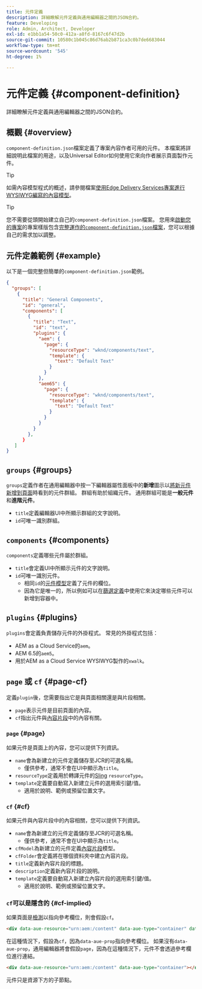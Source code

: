 ```yaml
---
title: 元件定義
description: 詳細瞭解元件定義與通用編輯器之間的JSON合約。
feature: Developing
role: Admin, Architect, Developer
exl-id: e1bb1a54-50c0-412a-a8fd-8167c6f47d2b
source-git-commit: 10580c1b045c86d76ab2b871ca3c0b7de6683044
workflow-type: tm+mt
source-wordcount: '545'
ht-degree: 1%

---
```


# 元件定義 {#component-definition}

詳細瞭解元件定義與通用編輯器之間的JSON合約。

## 概觀 {#overview}

`component-definition.json`檔案定義了專案內容作者可用的元件。 本檔案將詳細說明此檔案的用途，以及Universal Editor如何使用它來向作者展示頁面製作元件。

>[!TIP]
>
>如需內容模型程式的概述，請參閱檔案[使用Edge Delivery Services專案進行WYSIWYG編寫的內容模型](/help/edge/wysiwyg-authoring/content-modeling.md)。

>[!TIP]
>
>您不需要從頭開始建立自己的`component-definition.json`檔案。 您用來[啟動您的專案](/help/edge/wysiwyg-authoring/edge-dev-getting-started.md)的專案樣版包含[完整運作的`component-definition.json`檔案](https://github.com/adobe-rnd/aem-boilerplate-xwalk/blob/main/component-definition.json)，您可以根據自己的需求加以調整。

## 元件定義範例 {#example}

以下是一個完整但簡單的`component-definition.json`範例。

```json
{
  "groups": [
    {
      "title": "General Components",
      "id": "general",
      "components": [
        {
          "title": "Text",
          "id": "text",
          "plugins": {
            "aem": {
              "page": {
                "resourceType": "wknd/components/text",
                "template": {
                  "text": "Default Text"
                }
              }
            },
            "aem65": {
              "page": {
                "resourceType": "wknd/components/text",
                "template": {
                  "text": "Default Text"
                }
              }
            }
          }
        },
      }
   ]
}
```

## `groups` {#groups}

`groups`定義作者在通用編輯器中按一下編輯器屬性面板中的&#x200B;**新增**&#x200B;圖示以[將新元件新增到頁面](/help/sites-cloud/authoring/universal-editor/authoring.md#adding-components)時看到的元件群組。 群組有助於組織元件。 通用群組可能是&#x200B;**一般元件**&#x200B;和&#x200B;**進階元件**。

* `title`定義編輯器UI中所顯示群組的文字說明。
* `id`可唯一識別群組。

## `components` {#components}

`components`定義哪些元件屬於群組。

* `title`會定義UI中所顯示元件的文字說明。
* `id`可唯一識別元件。
   * 相同`id`的[元件模型](/help/implementing/universal-editor/field-types.md#model-structure)定義了元件的欄位。
   * 因為它是唯一的，所以例如可以在[篩選定義](/help/implementing/universal-editor/filtering.md)中使用它來決定哪些元件可以新增到容器中。

## `plugins` {#plugins}

`plugins`會定義負責儲存元件的外掛程式。 常見的外掛程式包括：

* AEM as a Cloud Service的`aem`。
* AEM 6.5的`aem5`。
* 用於AEM as a Cloud Service WYSIWYG製作的`xwalk`。

## `page` 或 `cf` {#page-cf}

定義`plugin`後，您需要指出它是與頁面相關還是與片段相關。

* `page`表示元件是目前頁面的內容。
* `cf`指出元件與[內容片段](/help/assets/content-fragments/content-fragments.md)中的內容有關。

### `page` {#page}

如果元件是頁面上的內容，您可以提供下列資訊。

* `name`會為新建立的元件定義儲存至JCR的可選名稱。
   * 僅供參考，通常不會在UI中顯示為`title`。
* `resourceType`定義用於轉譯元件的[Sling](/help/implementing/developing/introduction/sling-cheatsheet.md) `resourceType`。
* `template`定義要自動寫入新建立元件的選用索引鍵/值。
   * 適用於說明、範例或預留位置文字。

### `cf` {#cf}

如果元件與內容片段中的內容相關，您可以提供下列資訊。

* `name`會為新建立的元件定義儲存至JCR的可選名稱。
   * 僅供參考，通常不會在UI中顯示為`title`。
* `cfModel`為新建立的元件定義[內容片段](/help/assets/content-fragments/content-fragments-models.md)模型。
* `cfFolder`會定義將在哪個資料夾中建立內容片段。
* `title`定義新內容片段的標題。
* `description`定義新內容片段的說明。
* `template`定義要自動寫入新建立內容片段的選用索引鍵/值。
   * 適用於說明、範例或預留位置文字。

### `cf`可以是隱含的 {#cf-implied}

如果頁面是[檢測](/help/implementing/universal-editor/getting-started.md#instrument-page)以指向參考欄位，則會假設`cf`。

```html
<div data-aue-resource="urn:aem:/content" data-aue-type="container" data-aue-prop="field"></div>
```

在這種情況下，假設為`cf`，因為`data-aue-prop`指向參考欄位。 如果沒有`data-aue-prop`，通用編輯器將會假設`page`，因為在這種情況下，元件不會透過參考欄位進行連結。

```html
<div data-aue-resource="urn:aem:/content" data-aue-type="container"></div>
```

元件只是資源下方的子節點。
